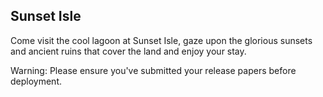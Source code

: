 ## Sunset Isle
Come visit the cool lagoon at Sunset Isle, gaze upon the glorious sunsets and ancient ruins that cover the land and enjoy your stay.

Warning: Please ensure you've submitted your release papers before deployment.